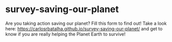 # survey-saving-our-planet
Are you taking action saving our planet? Fill this form to find out!  Take a look here: https://carlosrbatalha.github.io/survey-saving-our-planet/ and get to know if you are really helping the Planet Earth to survive! 
